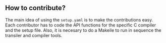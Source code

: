 ## How to contribute?
The main idea of using the `setup.yaml` is to make the contributions easy. Each contributor has to code the API functions for the specific C compiler and the setup file. Also, it is necesary to do a Makeile to run in sequence the transiler and compiler tools.